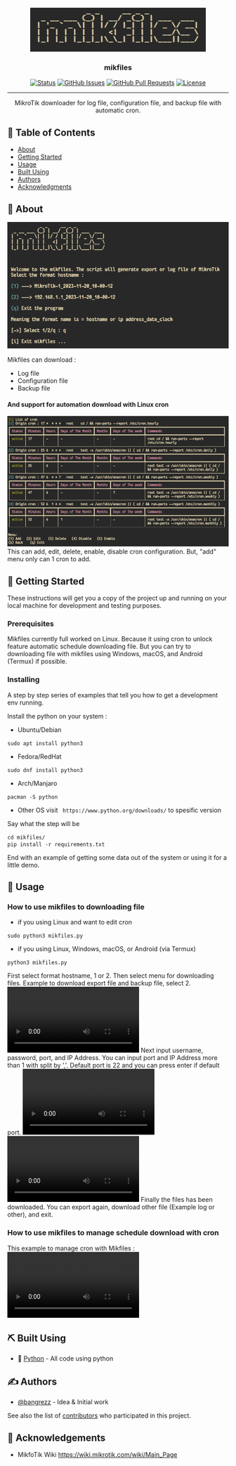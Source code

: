 <p align="center">
  <a href="" rel="noopener">
 <img width=400px height=100px src="img/Screenshot_20240131_110445.png" alt="Project logo"></a>
</p>

<h3 align="center">mikfiles</h3>

<div align="center">

[![Status](https://img.shields.io/badge/status-active-success.svg)]()
[![GitHub Issues](https://img.shields.io/github/issues/kylelobo/The-Documentation-Compendium.svg)](https://github.com/kylelobo/The-Documentation-Compendium/issues)
[![GitHub Pull Requests](https://img.shields.io/github/issues-pr/kylelobo/The-Documentation-Compendium.svg)](https://github.com/kylelobo/The-Documentation-Compendium/pulls)
[![License](https://img.shields.io/badge/license-MIT-blue.svg)](/LICENSE)

</div>

---

<p align="center"> MikroTik downloader for log file, configuration file, and backup file with automatic cron.
    <br> 
</p>

## 📝 Table of Contents

- [About](#about)
- [Getting Started](#getting_started)
- [Usage](#usage)
- [Built Using](#built_using)
- [Authors](#authors)
- [Acknowledgments](#acknowledgement)

## 🧐 About <a name = "about"></a>
![Alt text](img/Screenshot_20240131_110818.png)

Mikfiles can download :
- Log file
- Configuration file
- Backup file 
#### And support for automation download with Linux cron
![Alt text](img/Screenshot_20240131_111819.png)
This can add, edit, delete, enable, disable cron configuration. But, "add" menu only can 1 cron to add.

## 🏁 Getting Started <a name = "getting_started"></a>

These instructions will get you a copy of the project up and running on your local machine for development and testing purposes.

### Prerequisites

Mikfiles currently full worked on Linux. Because it using cron to unlock feature automatic schedule downloading file. But you can try to downloading file with mikfiles using Windows, macOS, and Android (Termux) if possible.

### Installing

A step by step series of examples that tell you how to get a development env running.

Install the python on your system :
- Ubuntu/Debian
```
sudo apt install python3
```
- Fedora/RedHat
```
sudo dnf install python3
```
- Arch/Manjaro
```
pacman -S python
```
- Other OS visit ` https://www.python.org/downloads/` to spesific version


Say what the step will be

```
cd mikfiles/
pip install -r requirements.txt
```

End with an example of getting some data out of the system or using it for a little demo.

## 🎈 Usage <a name="usage"></a>

### How to use mikfiles to downloading file
- if you using Linux and want to edit cron
```
sudo python3 mikfiles.py
```
- if you using Linux, Windows, macOS, or Android (via Termux)
```
python3 mikfiles.py
```
First select format hostname, 1 or 2. Then select menu for downloading files. Example to download export file and backup file, select 2.
<video src="img/select%20menu.mp4" controls title="Title"></video>
Next input username, password, port, and IP Address. You can input port and IP Address more than 1 with split by ','. Default port is 22 and you can press enter if default port.
<video src="img/Attempt%20to%20login%201.mp4" controls title="<vid>"></video>
<video src="img/Attempt%20to%20login%202.mp4" controls title="Title"></video>
Finally the files has been downloaded. You can export again, download other file (Example log or other), and exit.

### How to use mikfiles to manage schedule download with cron
This example to manage cron with Mikfiles :
<video src="img/cron%20feature%20usage.mp4" controls title="Title"></video>

## ⛏️ Built Using <a name = "built_using"></a>

- 🐍 [Python](https://www.python.com/) - All code using python

## ✍️ Authors <a name = "authors"></a>

- [@bangrezz](https://github.com/kylelobo) - Idea & Initial work

See also the list of [contributors](https://github.com/kylelobo/The-Documentation-Compendium/contributors) who participated in this project.

## 🎉 Acknowledgements <a name = "acknowledgement"></a>

- MikfoTik Wiki https://wiki.mikrotik.com/wiki/Main_Page
